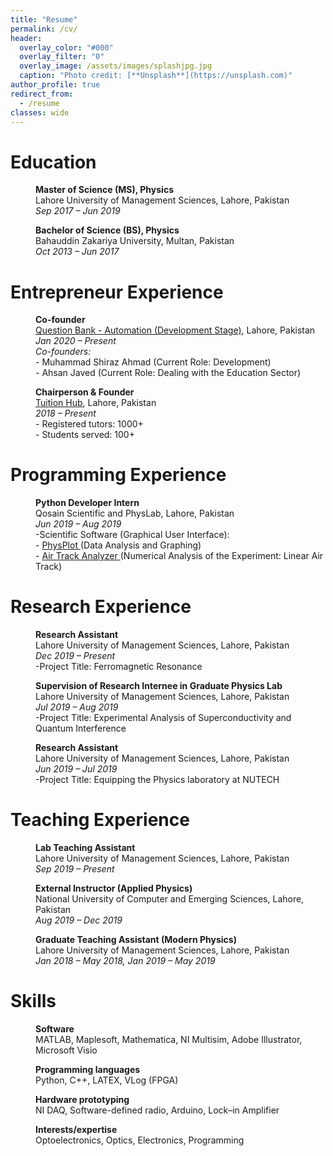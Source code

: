 ```yaml
---
title: "Resume"
permalink: /cv/
header:
  overlay_color: "#000"
  overlay_filter: "0"
  overlay_image: /assets/images/splashjpg.jpg
  caption: "Photo credit: [**Unsplash**](https://unsplash.com)"
author_profile: true
redirect_from:
  - /resume
classes: wide
---
```



#  Education

<p style="margin-left: 40px"><b>Master of Science (MS), Physics</b>
<br>Lahore University of Management Sciences, Lahore, Pakistan
<br><i>Sep 2017 – Jun 2019</i></p>

<p style="margin-left: 40px"><b>Bachelor of Science (BS), Physics</b>
<br>Bahauddin Zakariya University, Multan, Pakistan
<br><i>Oct 2013 – Jun 2017</i></p>

# Entrepreneur Experience

<p style="margin-left: 40px"><b>Co-founder</b>
<br> <a href="http://tuitionhub.pk/">Question Bank - Automation (Development Stage)</a>, Lahore, Pakistan
<br><i>Jan 2020 – Present</i>
<br><i>Co-founders:</i>
<br>- Muhammad Shiraz Ahmad (Current Role: Development)
<br>- Ahsan Javed (Current Role: Dealing with the Education Sector)</p>

<p style="margin-left: 40px"><b>Chairperson & Founder</b>
<br> <a href="http://tuitionhub.pk/">Tuition Hub</a>, Lahore, Pakistan
<br><i>2018 – Present</i>
<br>- Registered tutors: 1000+
<br>- Students served: 100+</p>

#  Programming Experience

<p style="margin-left: 40px"><b>Python Developer Intern</b>
<br>Qosain Scientific and PhysLab, Lahore, Pakistan
<br><i>Jun 2019 – Aug 2019</i>
<br>-Scientific Software (Graphical User Interface):
<br>   - <a href="https://shiraz-ahmad.com/portfolio/Physplot/">PhysPlot </a> (Data Analysis and Graphing)
<br>   - <a href="https://shiraz-ahmad.com/portfolio/AirTrack/">Air Track Analyzer </a> (Numerical Analysis of the Experiment: Linear Air Track)</p>


#  Research Experience

<p style="margin-left: 40px"><b>Research Assistant</b>
<br>Lahore University of Management Sciences, Lahore, Pakistan
<br><i>Dec 2019 – Present</i>
<br>  -Project Title: Ferromagnetic Resonance</p>

<p style="margin-left: 40px"><b>Supervision of Research Internee in Graduate Physics Lab</b>
<br>Lahore University of Management Sciences, Lahore, Pakistan
<br><i>Jul 2019 – Aug 2019</i>
<br> -Project Title: Experimental Analysis of Superconductivity and Quantum Interference</p>

<p style="margin-left: 40px"><b>Research Assistant</b>
<br>Lahore University of Management Sciences, Lahore, Pakistan
<br><i>Jun 2019 – Jul 2019</i>
<br> -Project Title: Equipping the Physics laboratory at NUTECH</p>

#  Teaching Experience

<p style="margin-left: 40px"><b>Lab Teaching Assistant</b>
<br>Lahore University of Management Sciences, Lahore, Pakistan
<br><i>Sep 2019 – Present</i></p>

<p style="margin-left: 40px"><b>External Instructor (Applied Physics)</b>
<br>National University of Computer and Emerging Sciences, Lahore, Pakistan
<br><i>Aug 2019 – Dec 2019</i></p>

<p style="margin-left: 40px"><b>Graduate Teaching Assistant (Modern Physics)</b>
<br> Lahore University of Management Sciences, Lahore, Pakistan
<br><i>Jan 2018 – May 2018, Jan 2019 – May 2019</i></p>


#  Skills

<p style="margin-left: 40px"><b>Software</b>
<br> MATLAB, Maplesoft, Mathematica, NI Multisim, Adobe Illustrator, Microsoft Visio

<p style="margin-left: 40px"><b>Programming languages</b>
<br> Python, C++, LATEX, VLog (FPGA)

<p style="margin-left: 40px"><b>Hardware prototyping</b>
<br>NI DAQ, Software-defined radio, Arduino, Lock–in Amplifier

<p style="margin-left: 40px"><b>Interests/expertise</b>
<br> Optoelectronics, Optics, Electronics, Programming
